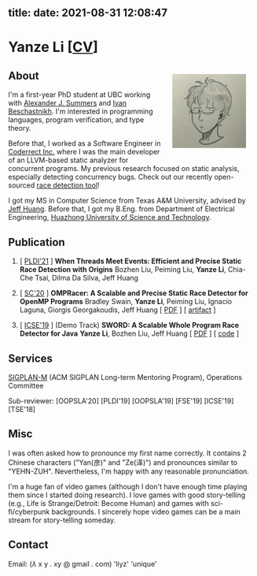 title:
date: 2021-08-31 12:08:47
---
# Yanze Li \[[CV](index/cv-yanzeli.pdf)\]

<img src="index/avatar.jpg" alt="avatar" style="float: right; margin: 20px; width: 150px;" />

## About
I'm a first-year PhD student at UBC working with [Alexander J. Summers](https://www.cs.ubc.ca/~alexsumm/) and [Ivan Beschastnikh](https://www.cs.ubc.ca/~bestchai/). I'm interested in programming languages, program verification, and type theory.

Before that, I worked as a Software Engineer in [Coderrect Inc.](https://coderrect.com/) where I was the main developer of an LLVM-based static analyzer for concurrent programs. My previous research focused on static analysis, especially detecting concurrency bugs. Check out our recently open-sourced [race detection tool](https://github.com/coderrect-inc/OpenRace)!

I got my MS in Computer Science from Texas A&M University, advised by [Jeff Huang](http://parasol.tamu.edu/~jeff/). Before that, I got my B.Eng. from Department of Electrical Engineering, [Huazhong University of Science and Technology](http://english.hust.edu.cn/).


## Publication

1. \[ [PLDI'21](https://pldi21.sigplan.org/) \] **When Threads Meet Events: Efficient and Precise Static Race Detection with Origins**
  Bozhen Liu, Peiming Liu, **Yanze Li**, Chia-Che Tsai, Dilma Da Silva, Jeff Huang

2. \[ [SC'20](https://sc20.supercomputing.org/) \] **OMPRacer: A Scalable and Precise Static Race Detector for OpenMP Programs**
  Bradley Swain, **Yanze Li**, Peiming Liu, Ignacio Laguna, Giorgis Georgakoudis, Jeff Huang
  \[ [PDF](index/sc-preprint.pdf) \] \[ [artifact](https://github.com/parasol-aser/OMPRacer) \]

3. \[ [ICSE'19](https://2019.icse-conferences.org/) \] (Demo Track) **SWORD: A Scalable Whole Program Race Detector for Java**
  **Yanze Li**, Bozhen Liu, Jeff Huang
  \[ [PDF](index/icse2019-demo.pdf) \] \[ [code](https://github.com/funemy/SWORD) \]

## Services

[SIGPLAN-M](https://sigplan.org/LongTermMentoring/) (ACM SIGPLAN Long-term Mentoring Program), Operations Committee

Sub-reviewer: \[OOPSLA'20\] \[PLDI'19\] \[OOPSLA'19\] \[FSE'19\] \[ICSE'19\] \[TSE'18\]

## Misc
I was often asked how to pronounce my first name correctly. It contains 2 Chinese characters ("Yan(彦)" and "Ze(泽)") and pronounces similar to "YEHN-ZUH". Nevertheless, I'm happy with any reasonable pronunciation.

I'm a huge fan of video games (although I don't have enough time playing them since I started doing research).
I love games with good story-telling (e.g., Life is Strange/Detroit: Become Human) and games with sci-fi/cyberpunk backgrounds. I sincerely hope video games can be a main stream for story-telling someday.

## Contact

Email: ($\lambda$ x y . xy @ gmail . com) 'liyz' 'unique'

